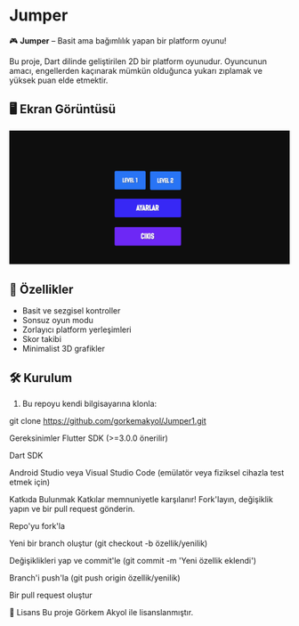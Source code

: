 # Jumper

🎮 **Jumper** – Basit ama bağımlılık yapan bir platform oyunu!

Bu proje, Dart dilinde geliştirilen 2D bir platform oyunudur. Oyuncunun amacı, engellerden kaçınarak mümkün olduğunca yukarı zıplamak ve yüksek puan elde etmektir.

## 🖥️ Ekran Görüntüsü

![Jumper Ekran Görüntüsü](screenshots/anasayfa.png)

## 🚀 Özellikler

- Basit ve sezgisel kontroller
- Sonsuz oyun modu
- Zorlayıcı platform yerleşimleri
- Skor takibi
- Minimalist 3D grafikler

## 🛠️ Kurulum

1. Bu repoyu kendi bilgisayarına klonla:

git clone https://github.com/gorkemakyol/Jumper1.git

 Gereksinimler
Flutter SDK (>=3.0.0 önerilir)

Dart SDK

Android Studio veya Visual Studio Code (emülatör veya fiziksel cihazla test etmek için)

Katkıda Bulunmak
Katkılar memnuniyetle karşılanır! Fork'layın, değişiklik yapın ve bir pull request gönderin.

Repo'yu fork'la

Yeni bir branch oluştur (git checkout -b özellik/yenilik)

Değişiklikleri yap ve commit'le (git commit -m 'Yeni özellik eklendi')

Branch'i push'la (git push origin özellik/yenilik)

Bir pull request oluştur

📄 Lisans
Bu proje Görkem Akyol ile lisanslanmıştır.


